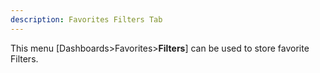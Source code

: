 ```yaml
---
description: Favorites Filters Tab
---
```


This menu [Dashboards>Favorites>**Filters**] can be used to store favorite Filters.



























